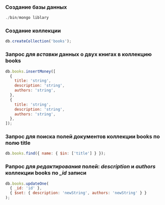 ### Создание базы данных

```javascript
./bin/mongo liblary
```

### Создание коллекции

```javascript
db.createCollection('books');
```

### Запрос для _вставки_ данных о двух книгах в коллекцию **books**

```javascript
db.books.insertMoney([
  {
    title: 'string',
    description: 'string',
    authors: 'string',
  },
  {
    title: 'string',
    description: 'string',
    authors: 'string',
  },
]);
```

### Запрос для поиска полей документов коллекции books по полю title

```javascript
db.books.find({ name: { $in: ['title'] } });
```

### Pапрос для _редактирования_ полей: _description_ и _authors_ коллекции **books** по _\_id_ записи

```javascript
db.books.updateOne(
  { _id: 'id' },
  { $set: { description: 'newString', authors: 'newString' } }
);
```
